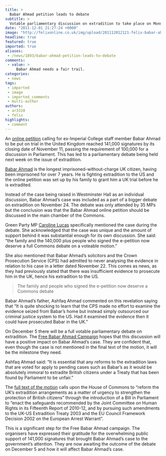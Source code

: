 ```yaml
---
title: >
  Babar Ahmad petition leads to debate
subtitle: >
  Votable parliamentary discussion on extradition to take place on Monday
date: "2011-12-01 21:27:24 +0000"
image: "http://felixonline.co.uk/img/upload/201112012121-felix-babar-ahmad-petition-prisoner.jpg"
headline: true
featured: true
imported: true
aliases:
 - /news/1893/babar-ahmad-petition-leads-to-debate
comments:
 - value: >
     Babar Ahmad needs a fair trail.
categories:
 - news
tags:
 - imported
 - image
 - imported_comments
 - multi-author
authors:
 - ar3310
 - felix
highlights:
 - comment
---
```


An [online petition](http://epetitions.direct.gov.uk/petitions/885) calling for ex-Imperial College staff member Babar Ahmad to be put on trial in the United Kingdom reached 141,000 signatures by its closing date of November 11, passing the requirement of 100,000 for a discussion in Parliament. This has led to a parliamentary debate being held next week on the issue of extradition.

[Babar Ahmad](http://felixonline.co.uk/news/1506/babar-ahmad-should-face-trial-in-the-uk-says-sister/) is the longest imprisoned-without-charge UK citizen, having been imprisoned for over 7 years. He is fighting extradition to the US and the online petition was set up by his family to grant him a UK trial before he is extradited.

Instead of the case being raised in Westminster Hall as an individual discussion, Babar Ahmad’s case was included as a part of a bigger debate on extradition on November 24. The debate was only attended by 35 MPs but the conclusion was that the Babar Ahmad online petition should be discussed in the main chamber of the Commons.

Green Party MP [Caroline Lucas](http://www.carolinelucas.com/cl.html) specifically mentioned the case during the debate. She acknowledged that the case was unique and the amount of support behind it was substantial enough for its own discussion. She said: “the family and the 140,000 plus people who signed the e-petition now deserve a full Commons debate on a voteable motion.”

She also mentioned that Babar Ahmad’s solicitors and the Crown Prosecution Service (CPS) had admitted to never analysing the evidence in relation to his case in a letter dated November 22. This comes as news, as they had previously stated that there was insufficient evidence to prosecute him in the UK, hence his extradition to the US.

> The family and people who signed the e-petition now deserve a Commons debate

Babar Ahmad’s father, Ashfaq Ahmad commented on this revelation saying that “It is quite shocking to learn that the CPS made no effort to examine the evidence seized from Babar’s home but instead simply outsourced our criminal justice system to the US. Had it examined the evidence then it could have prosecuted Babar in the UK.”

On December 5 there will be a full votable parliamentary debate on extradition. The [Free Babar Ahmad Campaign](http://www.freebabarahmad.com/) hopes that this discussion will have a positive impact on Babar Ahmad’s case. They are confident that, even though the case is not mentioned in the final text of the motion, it will be the milestone they need.

Ashfaq Ahmad said: “It is essential that any reforms to the extradition laws that are voted for apply to pending cases such as Babar’s as it would be absolutely immoral to extradite British citizens under a Treaty that has been found by Parliament to be unfair.”

The [full text of the motion](http://www.publications.parliament.uk/pa/cm/cmfbusi/a01.htm) calls upon the House of Commons to “reform the UK’s extradition arrangements as a matter of urgency to strengthen the protection of British citizens” through the introduction of a Bill in Parliament to “enact the safeguards recommended by the Joint Committee on Human Rights in its Fifteenth Report of 2010-12, and by pursuing such amendments to the UK-US Extradition Treaty 2003 and the EU Council Framework Decision 2002 on the European Arrest Warrant”.

This is a significant step for the Free Babar Ahmad campaign. The organisers have expressed their gratitude for the overwhelming public support of 141,000 signatures that brought Babar Ahmad’s case to the government’s attention. They are now awaiting the outcome of the debate on December 5 and how it will affect Babar Ahmad’s case.
